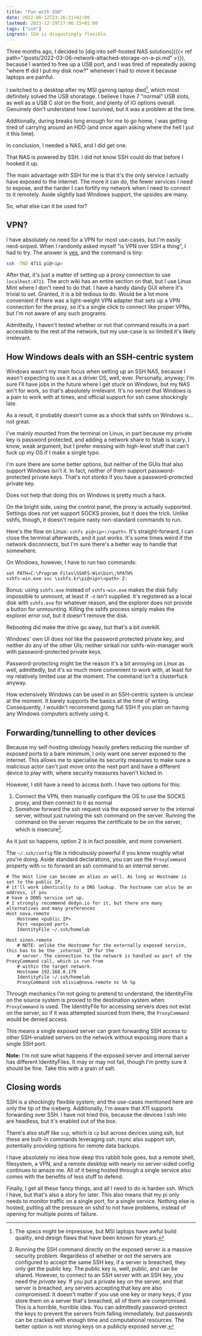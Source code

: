 ```yaml
---
title: "Fun with SSH"
date: 2022-06-12T23:26:21+02:00
lastmod: 2023-12-29T17:06:15+01:00
tags: ["ssh"]
ingress: SSH is disgustingly flexible.
---
```


Three months ago, I decided to [dig into self-hosted NAS solutions]({{< ref path="/posts/2022-03-06-network-attached-storage-on-a-pi.md" >}}), because I wanted to free up a USB port, and I was tired of repeatedly asking "where tf did I put my disk now?" whenever I had to move it because laptops are painful.

I switched to a desktop after my MSI gaming laptop died[^1], which most definitely solved the USB shoratage. I believe I have 7 "normal" USB slots, as well as a USB C slot on the front, and plenty of IO options overall. Genuinely don't understand how I survived, but it was a problem at the time.

Additionally, during breaks long enough for me to go home, I was getting tired of carrying around an HDD (and once again asking where the hell I put it this time).

In conclusion, I needed a NAS, and I did get one.

That NAS is powered by SSH. I did not know SSH could do that before I hooked it up. 

The main advantage with SSH for me is that it's the only service I actually have exposed to the internet. The more it can do, the fewer services I need to expose, and the harder I can fortify my network when I need to connect to it remotely. Aside slightly bad Windows support, the upsides are many.

So, what else can it be used for?

## VPN?

I have absolutely no need for a VPN for most use-cases, but I'm easily nerd-sniped. When I randomly asked myself "is VPN over SSH a thing", I had to try. The answer is [yes](https://wiki.archlinux.org/title/VPN_over_SSH), and the command is tiny:

```bash
ssh -TND 4711 pi@<ip>
```

After that, it's just a matter of setting up a proxy connection to use `localhost:4711`. The arch wiki has an entire section on that, but I use Linux Mint where I don't need to do that. I have a handy dandy GUI where it's trivial to set. Granted, it is a bit tedious to do. Would be a lot more convenient if there was a light-weight VPN adapter that sets up a VPN connection for the proxy, so it's a single click to connect like proper VPNs, but I'm not aware of any such programs.

Admittedly, I haven't tested whether or not that command results in a part accessible to the rest of the network, but my use-case is so limited it's likely irrelevant. 

## How Windows deals with an SSH-centric system

Windows wasn't my main focus when setting up an SSH NAS, because I wasn't expecting to use it as a driver OS, well, ever. Personally, anyway; I'm sure I'll have jobs in the future where I get stuck on Windows, but my NAS ain't for work, so that's absolutely irrelevant. It's no secret that Windows is a pain to work with at times, and official support for ssh came shockingly late.

As a result, it probably doesn't come as a shock that sshfs on Windows is... not great.

I've mainly mounted from the terminal on Linux, in part because my private key is password protected, and adding a network share to fstab is scary. I know, weak argument, but I prefer messing with high-level stuff that can't fuck up my OS if I make a single typo.

I'm sure there are some better options, but neither of the GUIs that also support Windows isn't it. In fact, neither of them support password-protected private keys. That's not stonks if you have a password-protected private key.

Does not help that doing this on Windows is pretty much a hack.

On the bright side, using the control panel, the proxy is actually supported. Settings does not yet support SOCKS proxies, but it does the trick. Unlike sshfs, though, it doesn't require nasty non-standard commands to run.

Here's the flow on Linux: `sshfs pi@<ip>:/<path>`. It's straight-forward, I can close the terminal afterwards, and it just works. It's some times weird if the network disconnects, but I'm sure there's a better way to handle that somewhere.

On Windows, however, I have to run two commands:
```
set PATH=C:\Program Files\SSHFS-Win\bin\;%PATH%
sshfs-win.exe svc \sshfs.kr\pi@<ip>\<path> Z:
```

Bonus: using `sshfs.exe` instead of `sshfs-win.exe` makes the disk fully impossible to unmount, at least if `-d` isn't supplied. It's registered as a local disk with `sshfs.exe` for whatever reason, and the explorer does not provide a button for unmounting. Killing the sshfs process simply makes the explorer error out, but it doesn't remove the disk.

Rebooting did make the drive go away, but that's a bit overkill.

Windows' own UI does _not_ like the password protected private key, and neither do any of the other UIs; neither sirikali nor sshfs-win-manager work with password-protected private keys.

Password-protecting might be the reason it's a bit annoying on Linux as well, admittedly, but it's so much more convenient to work with, at least for my relatively limited use at the moment. The command isn't a clusterfuck anyway.

How extensively Windows can be used in an SSH-centric system is unclear at the moment. It barely supports the basics at the time of writing. Consequently, I wouldn't recommend going full SSH if you plan on having any Windows computers actively using it.

## Forwarding/tunnelling to other devices

Because my self-hosting ideology heavily prefers reducing the number of exposed ports to a bare minimum, I only want one server exposed to the internet. This allows me to specialise its security measures to make sure a malicious actor can't just move onto the next port and have a different device to play with, where security measures haven't kicked in.

However, I still have a need to access both. I have two options for this:

1. Connect the VPN, then manually configure the OS to use the SOCKS proxy, and then connect to it as normal
2. Somehow forward the ssh request via the exposed server to the internal server, without just running the ssh command on the server. Running the command on the server requires the certificate to be on the server, which is insecure[^2].

As it just so happens, option 2 is in fact possible, and more convenient. 

The `~/.ssh/config` file is ridiculously powerful if you know roughly what you're doing. Aside standard declarations, you can use the `ProxyCommand` property with `nc` to forward an ssh command to an internal server.

```sshconfig
# The Host line can become an alias as well. As long as Hostname is set to the public IP,
# it'll work identically to a DNS lookup. The hostname can also be an address, if you
# have a DDNS service set up.
# I strongly recommend dedyn.io for it, but there are many alternatives and many preferences
Host nova.remote
    Hostname <public IP>
    Port <exposed port>
    IdentityFile ~/.ssh/homelab

Host sinon.remote
    # NOTE: unlike the Hostname for the externally exposed service, this has to be the _internal_ IP for the
    # server. The connection to the network is handled as part of the ProxyCommand call, which is run from
    # within the target network.
    Hostname 192.168.0.179
    IdentityFile ~/.ssh/homelab
    ProxyCommand ssh olivia@nova.remote nc %h %p
```

Through mechanics I'm not going to pretend to understand, the IdentityFile on the source system is proxied to the destination system when `ProxyCommand` is used. The IdentityFile for accessing servers does not exist on the server, so if it was attempted sourced from there, the `ProxyCommand` would be denied access.

This means a single exposed server can grant forwarding SSH access to other SSH-enabled servers on the network without exposing more than a single SSH port. 


**Note:** I'm not sure what happens if the exposed server and internal server has different IdentityFiles. It may or may not fail, though I'm pretty sure it should be fine. Take this with a grain of salt.

## Closing words

SSH is a shockingly flexible system; and the use-cases mentioned here are only the tip of the iceberg. Additionally, I'm aware that X11 supports forwarding over SSH. I have not tried this, because the devices I ssh into are headless, but it's enabled out of the box.

There's also stuff like `scp`, which is `cp` but across devices using ssh, but these are built-in commands leveraging ssh. rsync also support ssh, potentially providing options for remote data backups.

I have absolutely no idea how deep this rabbit hole goes, but a remote shell, filesystem, a VPN, and a remote desktop with nearly no server-sided config continues to amaze me. All of it being hosted through a single service also comes with the benefits of less stuff to defend.

Finally, I get all these fancy things, and all I need to do is harden ssh. Which I have, but that's also a story for later. This also means that my pi only needs to monitor traffic on a single port, for a single service. Nothing else is hosted, putting all the pressure on sshd to not have problems, instead of opening for multiple points of failure.

[^1]: The specs might be impressive, but MSI laptops have awful build quality, and design flaws that have been known for years.
[^2]: Running the SSH command directly on the exposed server is a massive security problem. Regardless of whether or not the servers are configured to accept the same SSH key, if a server is breached, they only get the public key. The public key is, well, public, and can be shared. However, to connect to an SSH server with an SSH key, you need the _private_ key. If you put a private key on the server, and that server is breached, any servers accepting that key are also compromised. It doesn't matter if you use one key or many keys; if you store them on a server that's breached, all of them are compromised. This is a horrible, horrible idea. You can admittedly password-protect the keys to prevent the servers from falling immediately, but passwords can be cracked with enough time and computational resources. The better option is not storing keys on a publicly exposed server.

